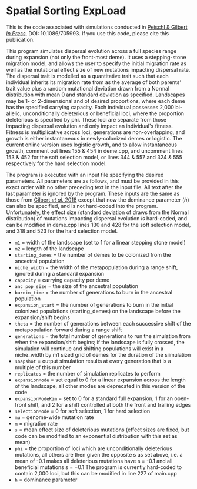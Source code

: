 # Spatial Sorting ExpLoad

This is the code associated with simulations conducted in [Peischl & Gilbert *In Press*](https://www.journals.uchicago.edu/doi/10.1086/705993), DOI: 10.1086/705993. If you use this code, please cite this publication.

This program simulates dispersal evolution across a full species range during expansion (not only the front-most deme). 
It uses a stepping-stone migration model, and allows the user to specify the initial migration 
rate as well as the mutational effect size of new mutations impacting dispersal rate. The dispersal trait is modelled as a 
quantitative trait such that each individual inherits its migration rate from as the average of both parents’ 
trait value plus a random mutational deviation drawn from a Normal distribution with mean 0 and standard deviation as specified.
Landscapes may be 1- or 2-dimensional and of desired proportions, where each deme has the specified carrying capacity. 
Each individual possesses 2,000 bi-allelic, unconditionally deleterious or beneficial loci, 
where the proportion deleterious is specified by phi. These loci are separate from those impacting 
dispersal evolution and only impact an individual's fitness. Fitness is multiplicative across loci, generations are 
non-overlapping, and growth is either instantaneous in newly-colonized demes or logistic. The current online version uses logistic growth, and to allow instantaneous growth, comment out lines 155 & 454 in deme.cpp, and uncomment lines 153 & 452 for the soft selection model, or lines 344 & 557 and 324 & 555 respectively for the hard selection model.


The program is executed with an input file specifying the desired parameters. 
All parameters are as follows, and must be provided in this exact order with no other preceding text in the input file. 
All text after the last parameter is ignored by the program. These inputs are the same as those from [Gilbert *et al.* 2018](https://journals.plos.org/plosgenetics/article?id=10.1371/journal.pgen.1007450) 
except that now the dominance parameter (*h*) can also be specified, and is not hard-coded into the program. Unfortunately, the effect size (standard deviation of draws from the Normal distribution) of mutations impacting dispersal evolution *is* hard-coded, and 
can be modified in deme.cpp lines 130 and 428 for the soft selection model, and 318 and 523 for the hard selection model.

* `m1` = width of the landscape (set to 1 for a linear stepping stone model)
* `m2` = length of the landscape
* `starting_demes` = the number of demes to be colonized from the ancestral population
* `niche_width` = the width of the metapopulation during a range shift, ignored during a standard expansion
* `capacity` = carrying capacity per deme
* `anc_pop_size` = the size of the ancestral population
* `burnin_time` = the number of generations to burn in the ancestral population
* `expansion_start` = the number of generations to burn in the initial colonized populations (starting_demes) on the landscape before the expansion/shift begins
* `theta` = the number of generations between each successive shift of the metapopulation forward during a range shift
* `generations` = the total number of generations to run the simulation from when the expansion/shift begins; if the landscape is fully crossed, the simulation will continue and shifting populations will exist in a niche_width by m1 sized grid of demes for the duration of the siimulation
* `snapshot` = output simulation results at every generation that is a multiple of this number
* `replicates` = the number of simulation replicates to perform
* `expansionMode` = set equal to 0 for a linear expansion across the length of the landscape, all other modes are deprecated in this version of the code
* `expansionModeKim` = set to 0 for a standard full expansion, 1 for an open-front shift, and 2 for a shift controlled at both the front and trailing edges
* `selectionMode` = 0 for soft selection, 1 for hard selection
* `mu` = genome-wide mutation rate
* `m` = migration rate
* `s` = mean effect size of deleterious mutations (effect sizes are fixed, but code can be modified to an exponential distribution with this set as mean)
* `phi` = the proportion of loci which are unconditionally deleterious mutations, all others are then given the opposite s as set above, i.e. a mean of -0.1 
makes all deleterious mutations have s = -0.1 and all beneficial mutations s = +0.1  The program is currently hard-coded to contain 2,000 loci, but this can be modified in line 227 of main.cpp
* `h` = dominance parameter
